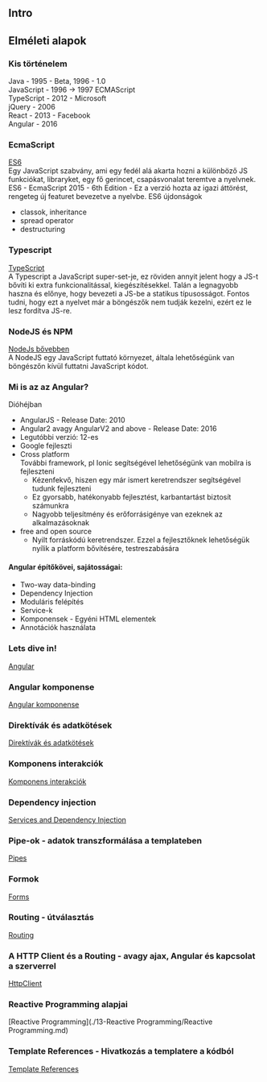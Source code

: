## Intro

## Elméleti alapok

### Kis történelem

Java - 1995 - Beta, 1996 - 1.0  
JavaScript - 1996 -> 1997 ECMAScript  
TypeScript - 2012 - Microsoft  
jQuery - 2006  
React - 2013 - Facebook  
Angular - 2016

### EcmaScript

[ES6](./00-ES6-TypeScript/ES6.md)  
Egy JavaScript szabvány, ami egy fedél alá akarta hozni a különböző JS funkciókat, libraryket, egy fő gerincet,
csapásvonalat teremtve a nyelvnek. ES6 - EcmaScript 2015 - 6th Edition - Ez a verzió hozta az igazi áttörést, rengeteg
új featuret bevezetve a nyelvbe. ES6 újdonságok

- classok, inheritance
- spread operator
- destructuring

### Typescript

[TypeScript](./00-ES6-TypeScript/TypeScript.md)  
A Typescript a JavaScript super-set-je, ez röviden annyit jelent hogy a JS-t bővíti ki extra funkcionalitással,
kiegészítésekkel. Talán a legnagyobb haszna és előnye, hogy bevezeti a JS-be a statikus típusosságot. Fontos tudni, hogy
ezt a nyelvet már a böngészők nem tudják kezelni, ezért ez le lesz fordítva JS-re.

### NodeJS és NPM

[NodeJs bővebben](./01-NodeJS-NPM/NodeJS.md)  
A NodeJS egy JavaScript futtató környezet, általa lehetőségünk van böngészőn kívül futtatni JavaScript kódot.

### Mi is az az Angular?

Dióhéjban

- AngularJS - Release Date: 2010
- Angular2 avagy AngularV2 and above - Release Date: 2016
- Legutóbbi verzió: 12-es
- Google fejleszti
- Cross platform  
  További framework, pl Ionic segítségével lehetőségünk van mobilra is fejleszteni
    - Kézenfekvő, hiszen egy már ismert keretrendszer segítségével tudunk fejleszteni
    - Ez gyorsabb, hatékonyabb fejlesztést, karbantartást biztosít számunkra
    - Nagyobb teljesítmény és erőforrásigénye van ezeknek az alkalmazásoknak
- free and open source
    - Nyilt forráskódú keretrendszer. Ezzel a fejlesztőknek lehetőségük nyílik a platform bővítésére, testreszabására

#### Angular építőkövei, sajátosságai:

- Two-way data-binding
- Dependency Injection
- Moduláris felépítés
- Service-k
- Komponensek - Egyéni HTML elementek
- Annotációk használata

### Lets dive in!

[Angular](./03-Angular/Angular.md)

### Angular komponense

[Angular komponense](./04-Angular-components/Components.md)

### Direktívák és adatkötések

[Direktívák és adatkötések](./05-Angular-directives-databindings/Directives%20and%20Databindings.md)

### Komponens interakciók

[Komponens interakciók](./06-component-interaction/Component%20interaction.md)

### Dependency injection

[Services and Dependency Injection](./07-Services-DependencyInjection/Services%20and%20DependencyInjection.md)

### Pipe-ok - adatok transzformálása a templateben

[Pipes](./08-Pipes/Pipes.md)

### Formok
[Forms](./09-Forms/Forms.md)

### Routing - útválasztás

[Routing](day-3/10-Routing/Routing.md)

### A HTTP Client és a Routing - avagy ajax, Angular és kapcsolat a szerverrel

[HttpClient](./11-HttpClient-Obervables/HttpClient.md)

### Reactive Programming alapjai

[Reactive Programming](./13-Reactive Programming/Reactive Programming.md)

### Template References - Hivatkozás a templatere a kódból

[Template References](12-Template-References/Template%20References.md)
